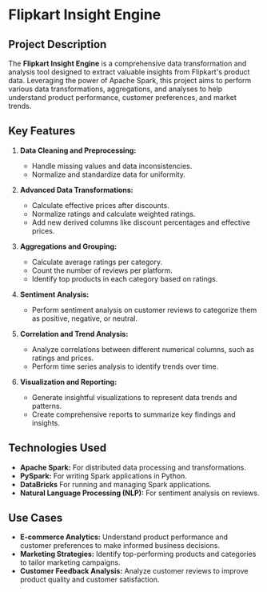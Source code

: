 # Flipkart Insight Engine

## Project Description

The **Flipkart Insight Engine** is a comprehensive data transformation and analysis tool designed to extract valuable insights from Flipkart's product data. Leveraging the power of Apache Spark, this project aims to perform various data transformations, aggregations, and analyses to help understand product performance, customer preferences, and market trends.

## Key Features

1. **Data Cleaning and Preprocessing:**
   - Handle missing values and data inconsistencies.
   - Normalize and standardize data for uniformity.

2. **Advanced Data Transformations:**
   - Calculate effective prices after discounts.
   - Normalize ratings and calculate weighted ratings.
   - Add new derived columns like discount percentages and effective prices.

3. **Aggregations and Grouping:**
   - Calculate average ratings per category.
   - Count the number of reviews per platform.
   - Identify top products in each category based on ratings.

4. **Sentiment Analysis:**
   - Perform sentiment analysis on customer reviews to categorize them as positive, negative, or neutral.

5. **Correlation and Trend Analysis:**
   - Analyze correlations between different numerical columns, such as ratings and prices.
   - Perform time series analysis to identify trends over time.

6. **Visualization and Reporting:**
   - Generate insightful visualizations to represent data trends and patterns.
   - Create comprehensive reports to summarize key findings and insights.

## Technologies Used

- **Apache Spark:** For distributed data processing and transformations.
- **PySpark:** For writing Spark applications in Python.
- **DataBricks** For running and managing Spark applications.
- **Natural Language Processing (NLP):** For sentiment analysis on reviews.

## Use Cases

- **E-commerce Analytics:** Understand product performance and customer preferences to make informed business decisions.
- **Marketing Strategies:** Identify top-performing products and categories to tailor marketing campaigns.
- **Customer Feedback Analysis:** Analyze customer reviews to improve product quality and customer satisfaction.
